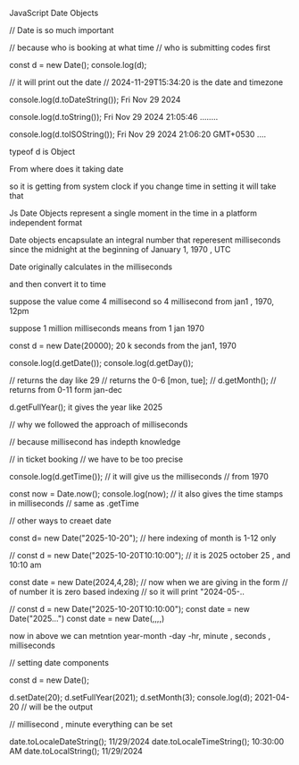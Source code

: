 
JavaScript Date Objects


// Date is so much important 

// because who is booking at what time
// who is submitting codes first 


const d = new Date(); 
console.log(d); 

// it will print out the date
// 2024-11-29T15:34:20 is the date and timezone

console.log(d.toDateString()); 
Fri Nov 29 2024


console.log(d.toString());
Fri Nov 29 2024 21:05:46 ........

console.log(d.toISOString()); 
Fri Nov 29 2024 21:06:20 GMT+0530 ....


typeof d 
is Object 


From where does it taking date 

so it is getting from system clock 
if you change time in setting it will take that 


Js Date Objects represent a single moment in the 
time in a platform independent format 

Date objects encapsulate an integral number that reperesent milliseconds since the midnight at the beginning  of January 1, 1970 , UTC


Date originally calculates in the milliseconds 

and then convert it to time 

suppose the value come 4 millisecond 
so 4 millisecond from jan1 , 1970, 12pm

suppose 1 million milliseconds 
means from 1 jan 1970


const d = new Date(20000); 
20 k seconds from the jan1, 1970



console.log(d.getDate());
console.log(d.getDay()); 

// returns the day like 29
// returns the 0-6 [mon, tue]; 
// d.getMonth();
// returns from 0-11 form jan-dec


d.getFullYear(); 
it gives the year like 2025 







// why we followed the approach of milliseconds 

// because millisecond has indepth knowledge

// in ticket booking 
// we have to be too precise




console.log(d.getTime()); 
// it will give us the milliseconds 
// from 1970


const now = Date.now(); 
console.log(now); 
// it also gives the time stamps in milliseconds 
// same as .getTime






// other ways to creaet date

const d= new Date("2025-10-20");
// here indexing of month is 1-12 only 

// const d = new Date("2025-10-20T10:10:00"); 
// it is 2025 october 25 , and 10:10 am


const date = new Date(2024,4,28); 
// now when we are giving in the form 
// of number it is zero based indexing 
// so it will print "2024-05-..


// const d = new Date("2025-10-20T10:10:00");
const date = new Date("2025...")
const date = new Date(,,,,)

now in above we can metntion
year-month -day -hr, minute , seconds , milliseconds



// setting date components 


const d = new Date(); 

d.setDate(20);
d.setFullYear(2021); 
d.setMonth(3); 
console.log(d);
2021-04-20 // will be the output 


// millisecond , minute everything can be set



date.toLocaleDateString(); 11/29/2024
date.toLocaleTimeString(); 10:30:00 AM
date.toLocalString(); 11/29/2024









